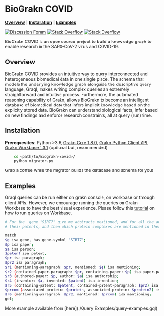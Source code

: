 # BioGrakn COVID 

**[Overview](#overview)** | **[Installation](#installation)** |
 **[Examples](#examples)** 

[![Discussion Forum](https://img.shields.io/discourse/https/discuss.grakn.ai/topics.svg)](https://discuss.grakn.ai)
[![Stack Overflow](https://img.shields.io/badge/stackoverflow-grakn-796de3.svg)](https://stackoverflow.com/questions/tagged/grakn)
[![Stack Overflow](https://img.shields.io/badge/stackoverflow-graql-3dce8c.svg)](https://stackoverflow.com/questions/tagged/graql)

BioGrakn COVID is an open source project to build a knowledge graph to enable research in the SARS-CoV-2 virus and COVID-19.

## Overview
BioGrakn COVID provides an intuitive way to query interconnected and heterogeneous biomedical data in one single place. The schema that models the underlying knowledge graph alongside the descriptive query language, Graql, makes writing complex queries an extremely straightforward and intuitive process. Furthermore, the automated reasoning capability of Grakn, allows BioGrakn to become an intelligent database of biomedical data that infers implicit knowledge based on the explicitly stored data. BioGrakn can understand biological facts, infer based on new findings and enforce research constraints, all at query (run) time.

## Installation
**Prerequesites**: Python >3.6, [Grakn Core 1.8.0](https://grakn.ai/download#core), [Grakn Python Client API](https://dev.grakn.ai/docs/client-api/python), [Grakn Workbase 1.3.1](https://grakn.ai/download#workbase) (optional but, recommended)
```bash
    cd <path/to/biograkn-covid>/
    python migrator.py
```
Grab a coffee while the migrator builds the database and schema for you!

## Examples
Graql queries can be run either on grakn console, on workbase or through client APIs.  However, we encourage running the queries on Grakn Workbase to have the best visual experience. Please follow this [tutorial](https://www.youtube.com/watch?v=Y9awBeGqTes&t=197s) on how to run queries on Workbase.

```bash
# For the  gene "SIRT7" give me abstracts mentioned, and for all the authors,
# their patents, and then which protein complexes are mentioned in there, and give me the individual proteins

match 
$g isa gene, has gene-symbol "SIRT7"; 
$p isa paper;
$a isa person;
$patent isa patent; 
$pr isa paragraph;
$pr2 isa paragraph;
$r1 (mentioning-paragraph: $pr, mentioned: $g) isa mentioning;
$r2 (contained-paper-paragraph: $pr, containing-paper: $p) isa paper-paragraph-containment;
$r3 (authored-paper: $p, author: $a) isa authorship; 
$r4 (inventor: $a, invented: $patent) isa invention; 
$r5 (containing-patent: $patent, contained-patent-paragraph: $pr2) isa patent-paragraph-containment;
$prcom (associated-protein: $protein, associated-protein: $protein2) isa protein-complex; 
$r6 (mentioning-paragraph: $pr2, mentioned: $prcom) isa mentioning; 
get; 

```
More example available from [here](./Query Examples/query-examples.gql)
